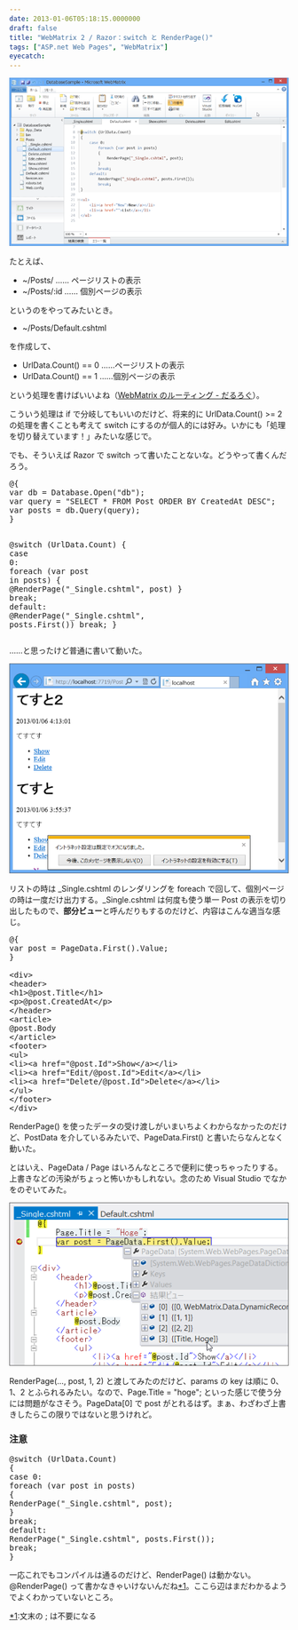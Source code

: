```yaml
---
date: 2013-01-06T05:18:15.0000000
draft: false
title: "WebMatrix 2 / Razor：switch と RenderPage()"
tags: ["ASP.net Web Pages", "WebMatrix"]
eyecatch: 
---
```

<p><span itemscope itemtype="http://schema.org/Photograph"><img src="20130106043226.png" alt="f:id:daruyanagi:20130106043226p:plain" title="f:id:daruyanagi:20130106043226p:plain" class="hatena-fotolife" itemprop="image"></span></p><p>たとえば、</p>

<ul>
<li>~/Posts/ …… ページリストの表示</li>
<li>~/Posts/:id …… 個別ページの表示</li>
</ul><p>というのをやってみたいとき。</p>

<ul>
<li>~/Posts/Default.cshtml</li>
</ul><p>を作成して、</p>

<ul>
<li>UrlData.Count() == 0 ……ページリストの表示</li>
<li>UrlData.Count() == 1 ……個別ページの表示</li>
</ul><p>という処理を書けばいいよね（<a href="https://blog.daruyanagi.jp/entry/2012/07/06/174414">WebMatrix &#x306E;&#x30EB;&#x30FC;&#x30C6;&#x30A3;&#x30F3;&#x30B0; - &#x3060;&#x308B;&#x308D;&#x3050;</a>）。</p><p>こういう処理は if で分岐してもいいのだけど、将来的に UrlData.Count() >= 2 の処理を書くことも考えて switch にするのが個人的には好み。いかにも「処理を切り替えています！」みたいな感じで。</p><p>でも、そういえば Razor で switch って書いたことないな。どうやって書くんだろう。</p>
<pre class="code lang-cs" data-lang="cs" data-unlink>@{
var db = Database.Open(<span class="synConstant">&quot;db&quot;</span>);
var query = <span class="synConstant">&quot;SELECT * FROM Post ORDER BY CreatedAt DESC&quot;</span>;
var posts = db.Query(query);
}

@<span class="synStatement">switch</span> (UrlData.Count)
{
<span class="synStatement">case</span> <span class="synConstant">0</span>:
<span class="synStatement">foreach</span> (var post <span class="synStatement">in</span> posts)
{
@RenderPage(<span class="synConstant">&quot;_Single.cshtml&quot;</span>, post)
}
<span class="synStatement">break</span>;
<span class="synStatement">default</span>:
@RenderPage(<span class="synConstant">&quot;_Single.cshtml&quot;</span>, posts.First())
<span class="synStatement">break</span>;
}
</pre><p>……と思ったけど普通に書いて動いた。</p><p><span itemscope itemtype="http://schema.org/Photograph"><img src="20130106050950.png" alt="f:id:daruyanagi:20130106050950p:plain" title="f:id:daruyanagi:20130106050950p:plain" class="hatena-fotolife" itemprop="image"></span></p><p>リストの時は _Single.cshtml のレンダリングを foreach で回して、個別ページの時は一度だけ出力する。_Single.cshtml は何度も使う単一 Post の表示を切り出したもので、<b>部分ビュー</b>と呼んだりもするのだけど、内容はこんな適当な感じ。</p>
<pre class="code lang-cs" data-lang="cs" data-unlink>@{
var post = PageData.First().Value;
}

&lt;div&gt;
&lt;header&gt;
&lt;h1&gt;@post.Title&lt;/h1&gt;
&lt;p&gt;@post.CreatedAt&lt;/p&gt;
&lt;/header&gt;
&lt;article&gt;
@post.Body
&lt;/article&gt;
&lt;footer&gt;
&lt;ul&gt;
&lt;li&gt;&lt;a href=<span class="synConstant">&quot;@post.Id&quot;</span>&gt;Show&lt;/a&gt;&lt;/li&gt;
&lt;li&gt;&lt;a href=<span class="synConstant">&quot;Edit/@post.Id&quot;</span>&gt;Edit&lt;/a&gt;&lt;/li&gt;
&lt;li&gt;&lt;a href=<span class="synConstant">&quot;Delete/@post.Id&quot;</span>&gt;Delete&lt;/a&gt;&lt;/li&gt;
&lt;/ul&gt;
&lt;/footer&gt;
&lt;/div&gt;
</pre><p>RenderPage() を使ったデータの受け渡しがいまいちよくわからなかったのだけど、PostData を介しているみたいで、PageData.First() と書いたらなんとなく動いた。</p><p>とはいえ、PageData / Page はいろんなところで便利に使っちゃったりする。上書きなどの汚染がちょっと怖いかもしれない。念のため Visual Studio でなかをのぞいてみた。</p><p><span itemscope itemtype="http://schema.org/Photograph"><img src="20130106050116.png" alt="f:id:daruyanagi:20130106050116p:plain" title="f:id:daruyanagi:20130106050116p:plain" class="hatena-fotolife" itemprop="image"></span></p><p>RenderPage(…, post, 1, 2) と渡してみたのだけど、params の key は順に 0、1、2 とふられるみたい。なので、Page.Title = "hoge"; といった感じで使う分には問題がなさそう。PageData[0] で post がとれるはず。まぁ、わざわざ上書きしたらこの限りではないと思うけれど。</p>

<div class="section">
<h3>注意</h3>
<pre class="code lang-cs" data-lang="cs" data-unlink>@<span class="synStatement">switch</span> (UrlData.Count)
{
<span class="synStatement">case</span> <span class="synConstant">0</span>:
<span class="synStatement">foreach</span> (var post <span class="synStatement">in</span> posts)
{
RenderPage(<span class="synConstant">&quot;_Single.cshtml&quot;</span>, post);
}
<span class="synStatement">break</span>;
<span class="synStatement">default</span>:
RenderPage(<span class="synConstant">&quot;_Single.cshtml&quot;</span>, posts.First());
<span class="synStatement">break</span>;
}
</pre><p>一応これでもコンパイルは通るのだけど、RenderPage() は動かない。@RenderPage() って書かなきゃいけないんだね<a href="#f-4e69f321" name="fn-4e69f321" title="文末の ; は不要になる">*1</a>。ここら辺はまだわかるようでよくわかっていないところ。</p>

</div><div class="footnote">
<p class="footnote"><a href="#fn-4e69f321" name="f-4e69f321" class="footnote-number">*1</a><span class="footnote-delimiter">:</span><span class="footnote-text">文末の ; は不要になる</span></p>
</div>